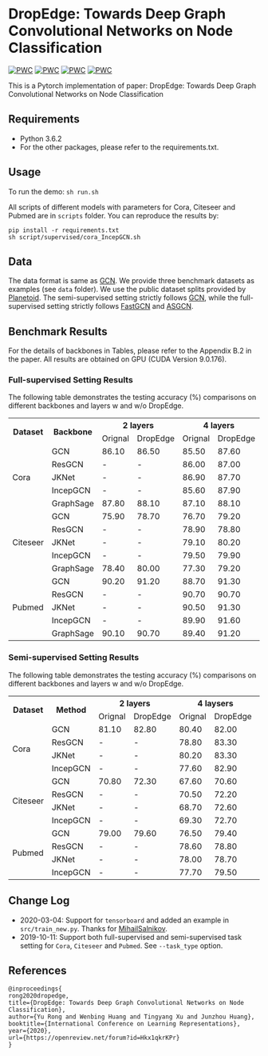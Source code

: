  DropEdge: Towards Deep Graph Convolutional Networks on Node Classification
====
[![PWC](https://img.shields.io/endpoint.svg?url=https://paperswithcode.com/badge/dropedge-towards-deep-graph-convolutional/node-classification-on-cora-full-supervised)](https://paperswithcode.com/sota/node-classification-on-cora-full-supervised?p=dropedge-towards-deep-graph-convolutional)
[![PWC](https://img.shields.io/endpoint.svg?url=https://paperswithcode.com/badge/dropedge-towards-deep-graph-convolutional/node-classification-on-citeseer-full)](https://paperswithcode.com/sota/node-classification-on-citeseer-full?p=dropedge-towards-deep-graph-convolutional)
[![PWC](https://img.shields.io/endpoint.svg?url=https://paperswithcode.com/badge/dropedge-towards-deep-graph-convolutional/node-classification-on-pubmed-full-supervised)](https://paperswithcode.com/sota/node-classification-on-pubmed-full-supervised?p=dropedge-towards-deep-graph-convolutional)
[![PWC](https://img.shields.io/endpoint.svg?url=https://paperswithcode.com/badge/dropedge-towards-deep-graph-convolutional/node-classification-on-reddit)](https://paperswithcode.com/sota/node-classification-on-reddit?p=dropedge-towards-deep-graph-convolutional)

This is a Pytorch implementation of paper: DropEdge: Towards Deep Graph Convolutional Networks on Node Classification


## Requirements

  * Python 3.6.2
  * For the other packages, please refer to the requirements.txt.


## Usage
To run the demo:
```sh run.sh```

All scripts of different models with parameters for Cora, Citeseer and Pubmed are in `scripts` folder. You can reproduce the results by:
```
pip install -r requirements.txt
sh script/supervised/cora_IncepGCN.sh
```

## Data
The data format is same as [GCN](https://github.com/tkipf/gcn). We provide three benchmark datasets as examples (see `data` folder). We use the public dataset splits provided by [Planetoid](https://github.com/kimiyoung/planetoid). The semi-supervised setting strictly follows [GCN](https://github.com/tkipf/gcn), while the full-supervised setting strictly follows [FastGCN](https://github.com/matenure/FastGCN) and [ASGCN](https://github.com/huangwb/AS-GCN). 


## Benchmark Results
For the details of backbones in Tables, please refer to the Appendix B.2 in the paper. All results are obtained on GPU (CUDA Version 9.0.176). 
### Full-supervised Setting Results

The following table demonstrates the testing accuracy (%) comparisons on different backbones and layers w and w/o DropEdge.
<escape>
<table><tr><th rowspan="2">Dataset</th><th rowspan="2">Backbone</th><th colspan="2">2 layers</th><th colspan="2">4 layers</th><th colspan="2">8 layers</th><th colspan="2">16 layers</th><th colspan="2">32 layers</th><th colspan="2">64 layers</th></tr><tr><td>Orignal</td><td>DropEdge</td><td>Orignal</td><td>DropEdge</td><td>Orignal</td><td>DropEdge</td><td>Orignal</td><td>DropEdge</td><td>Orignal</td><td>DropEdge</td><td>Orignal</td><td>DropEdge</td></tr><tr><td rowspan="5">Cora</td><td>GCN</td><td>86.10</td><td>86.50</td><td>85.50</td><td>87.60</td><td>78.70</td><td>85.80</td><td>82.10</td><td>84.30</td><td>71.60</td><td>74.60</td><td>52.00</td><td>53.20</td></tr><tr><td>ResGCN</td><td>-</td><td>-</td><td>86.00</td><td>87.00</td><td>85.40</td><td>86.90</td><td>85.30</td><td>86.90</td><td>85.10</td><td>86.80</td><td>79.80</td><td>84.80</td></tr><tr><td>JKNet</td><td>-</td><td>-</td><td>86.90</td><td>87.70</td><td>86.70</td><td>87.80</td><td>86.20</td><td>88.00</td><td>87.10</td><td>87.60</td><td>86.30</td><td>87.90</td></tr><tr><td>IncepGCN</td><td>-</td><td>-</td><td>85.60</td><td>87.90</td><td>86.70</td><td>88.20</td><td>87.10</td><td>87.70</td><td>87.40</td><td>87.70</td><td>85.30</td><td>88.20</td></tr><tr><td>GraphSage</td><td>87.80</td><td>88.10</td><td>87.10</td><td>88.10</td><td>84.30</td><td>87.10</td><td>84.10</td><td>84.50</td><td>31.90</td><td>32.20</td><td>31.90</td><td>31.90</td></tr><tr><td rowspan="5">Citeseer</td><td>GCN</td><td>75.90</td><td>78.70</td><td>76.70</td><td>79.20</td><td>74.60</td><td>77.20</td><td>65.20</td><td>76.80</td><td>59.20</td><td>61.40</td><td>44.60</td><td>45.60</td></tr><tr><td>ResGCN</td><td>-</td><td>-</td><td>78.90</td><td>78.80</td><td>77.80</td><td>78.80</td><td>78.20</td><td>79.40</td><td>74.40</td><td>77.90</td><td>21.20</td><td>75.30</td></tr><tr><td>JKNet</td><td>-</td><td>-</td><td>79.10</td><td>80.20</td><td>79.20</td><td>80.20</td><td>78.80</td><td>80.10</td><td>71.70</td><td>80.00</td><td>76.70</td><td>80.00</td></tr><tr><td>IncepGCN</td><td>-</td><td>-</td><td>79.50</td><td>79.90</td><td>79.60</td><td>80.50</td><td>78.50</td><td>80.20</td><td>72.60</td><td>80.30</td><td>79.00</td><td>79.90</td></tr><tr><td>GraphSage</td><td>78.40</td><td>80.00</td><td>77.30</td><td>79.20</td><td>74.10</td><td>77.10</td><td>72.90</td><td>74.50</td><td>37.00</td><td>53.60</td><td>16.90</td><td>25.10</td></tr><tr><td rowspan="5">Pubmed</td><td>GCN</td><td>90.20</td><td>91.20</td><td>88.70</td><td>91.30</td><td>90.10</td><td>90.90</td><td>88.10</td><td>90.30</td><td>84.60</td><td>86.20</td><td>79.70</td><td>79.00</td></tr><tr><td>ResGCN</td><td>-</td><td>-</td><td>90.70</td><td>90.70</td><td>89.60</td><td>90.50</td><td>89.60</td><td>91.00</td><td>90.20</td><td>91.10</td><td>87.90</td><td>90.20</td></tr><tr><td>JKNet</td><td>-</td><td>-</td><td>90.50</td><td>91.30</td><td>90.60</td><td>91.20</td><td>89.90</td><td>91.50</td><td>89.20</td><td>91.30</td><td>90.60</td><td>91.60</td></tr><tr><td>IncepGCN</td><td>-</td><td>-</td><td>89.90</td><td>91.60</td><td>90.20</td><td>91.50</td><td>90.80</td><td>91.30</td><td>OOM</td><td>90.50</td><td>OOM</td><td>90.00</td></tr><tr><td>GraphSage</td><td>90.10</td><td>90.70</td><td>89.40</td><td>91.20</td><td>90.20</td><td>91.70</td><td>83.50</td><td>87.80</td><td>41.30</td><td>47.90</td><td>40.70</td><td>62.30</td></tr></table>
</escape>

### Semi-supervised Setting Results
The following table demonstrates the testing accuracy (%) comparisons on different backbones and layers w and w/o DropEdge.
<table><tr><th rowspan="2">Dataset</th><th rowspan="2">Method</th><th colspan="2">2 layers</th><th colspan="2">4 laysers</th><th colspan="2">8 layers</th><th colspan="2">16 layers</th><th colspan="2">32 layers</th><th colspan="2">64 layers</th></tr><tr><td>Orignal</td><td>DropEdge</td><td>Orignal</td><td>DropEdge</td><td>Orignal</td><td>DropEdge</td><td>Orignal</td><td>DropEdge</td><td>Orignal</td><td>DropEdge</td><td>Orignal</td><td>DropEdge</td></tr><tr><td rowspan="4">Cora</td><td>GCN</td><td>81.10</td><td>82.80</td><td>80.40</td><td>82.00</td><td>69.50</td><td>75.80</td><td>64.90</td><td>75.70</td><td>60.30</td><td>62.50</td><td>28.70</td><td>49.50</td></tr><tr><td>ResGCN</td><td>-</td><td>-</td><td>78.80</td><td>83.30</td><td>75.60</td><td>82.80</td><td>72.20</td><td>82.70</td><td>76.60</td><td>81.10</td><td>61.10</td><td>78.90</td></tr><tr><td>JKNet</td><td>-</td><td>-</td><td>80.20</td><td>83.30</td><td>80.70</td><td>82.60</td><td>80.20</td><td>83.00</td><td>81.10</td><td>82.50</td><td>71.50</td><td>83.20</td></tr><tr><td>IncepGCN</td><td>-</td><td>-</td><td>77.60</td><td>82.90</td><td>76.50</td><td>82.50</td><td>81.70</td><td>83.10</td><td>81.70</td><td>83.10</td><td>80.00</td><td>83.50</td></tr><tr><td rowspan="4">Citeseer</td><td>GCN</td><td>70.80</td><td>72.30</td><td>67.60</td><td>70.60</td><td>30.20</td><td>61.40</td><td>18.30</td><td>57.20</td><td>25.00</td><td>41.60</td><td>20.00</td><td>34.40</td></tr><tr><td>ResGCN</td><td>-</td><td>-</td><td>70.50</td><td>72.20</td><td>65.00</td><td>71.60</td><td>66.50</td><td>70.10</td><td>62.60</td><td>70.00</td><td>22.10</td><td>65.10</td></tr><tr><td>JKNet</td><td>-</td><td>-</td><td>68.70</td><td>72.60</td><td>67.70</td><td>71.80</td><td>69.80</td><td>72.60</td><td>68.20</td><td>70.80</td><td>63.40</td><td>72.20</td></tr><tr><td>IncepGCN</td><td>-</td><td>-</td><td>69.30</td><td>72.70</td><td>68.40</td><td>71.40</td><td>70.20</td><td>72.50</td><td>68.00</td><td>72.60</td><td>67.50</td><td>71.00</td></tr><tr><td rowspan="4">Pubmed</td><td>GCN</td><td>79.00</td><td>79.60</td><td>76.50</td><td>79.40</td><td>61.20</td><td>78.10</td><td>40.90</td><td>78.50</td><td>22.40</td><td>77.00</td><td>35.30</td><td>61.50</td></tr><tr><td>ResGCN</td><td>-</td><td>-</td><td>78.60</td><td>78.80</td><td>78.10</td><td>78.90</td><td>75.50</td><td>78.00</td><td>67.90</td><td>78.20</td><td>66.90</td><td>76.90</td></tr><tr><td>JKNet</td><td>-</td><td>-</td><td>78.00</td><td>78.70</td><td>78.10</td><td>78.70</td><td>72.60</td><td>79.10</td><td>72.40</td><td>79.20</td><td>74.50</td><td>78.90</td></tr><tr><td>IncepGCN</td><td>-</td><td>-</td><td>77.70</td><td>79.50</td><td>77.90</td><td>78.60</td><td>74.90</td><td>79.00</td><td>OOM</td><td>OOM</td><td>OOM</td><td>OOM</td></tr></table>

## Change Log
 * 2020-03-04: Support for `tensorboard` and added an example in `src/train_new.py`. Thanks for [MihailSalnikov](https://github.com/MihailSalnikov).
 * 2019-10-11: Support both full-supervised and semi-supervised task setting for `Cora`, `Citeseer` and `Pubmed`. See `--task_type` option.

## References
```
@inproceedings{
rong2020dropedge,
title={DropEdge: Towards Deep Graph Convolutional Networks on Node Classification},
author={Yu Rong and Wenbing Huang and Tingyang Xu and Junzhou Huang},
booktitle={International Conference on Learning Representations},
year={2020},
url={https://openreview.net/forum?id=Hkx1qkrKPr}
}
```



